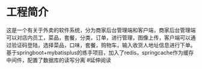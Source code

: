 # 工程简介
这是一个有关于外卖的软件系统，分为商家后台管理端和客户端，商家后台管理端可以对店内员工，菜品，套餐，分类，订单，进行管理，图像上传，客户端可以通过验证码登陆，选择菜品，口味，套餐，购物车，输入收货人地址信息进行下单。
基于springboot+mybatisplus的练手项目，加入了redis，springcache作为缓存中间件，配置了数据库的读写分离
#延伸阅读

